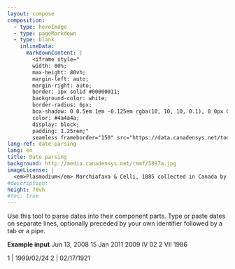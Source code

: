 ```yaml
---
layout: compose
composition:
  - type: heroImage
  - type: pageMarkdown
  - type: blank
    inlineData: 
      markdownContent: |
        <iframe style="
        width: 80%;
        max-height: 80vh;
        margin-left: auto;
        margin-right: auto;
        border: 1px solid #00000011;
        background-color: white;
        border-radius: 6px;
        box-shadow: 0 0.5em 1em -0.125em rgba(10, 10, 10, 0.1), 0 0px 0 1px rgba(10, 10, 10, 0.02);
        color: #4a4a4a;
        display: block;
        padding: 1.25rem;"
        seamless frameborder="150" src="https://data.canadensys.net/tools/dates" height = '790' width="1370" scrolling='yes' ></iframe> 
lang-ref: date-parsing
lang: en
title: Date parsing
background: http://media.canadensys.net/cmmf/5897a.jpg
imageLicense: |
  <em>Plasmodium</em> Marchiafava & Celli, 1885 collected in Canada by McNeil, Raymond, [Cercle des Mycologues de Montréal](https://www.gbif.org/occurrence/1135067379)
#description:
height: 70vh
#toc: true
---
```


Use this tool to parse dates into their component parts. Type or paste dates on separate lines, optionally preceded by your own identifier followed by a tab or a pipe. 

**Example input** 
Jun 13, 2008 
15 Jan 2011 
2009 IV 02 
2 VII 1986 
 
1 | 1999/02/24 
2 | 02/17/1921

<div id="app-container"></div>
 
 <script>
// Get a reference to the app container
const appContainer = document.getElementById('app-container');

// API endpoint URL
const apiUrl = 'https://data.canadensys.net/tools/dates.json';

// Fetch data from the API
fetch(apiUrl)
  .then(data => {
    return data.json();
  })
  .then(results => {
    console.log(results.iso8601)
  });
  



  // .then(response => response.json())
  // .then(data => {
    // Process the data and update the app container's content
    // appContainer.innerHTML = `<h2>${data.title}</h2><p>${data.description}</p>`;
  // })
  // .catch(error => {
    // console.error('Error fetching data:', error);
  // });
</script>
